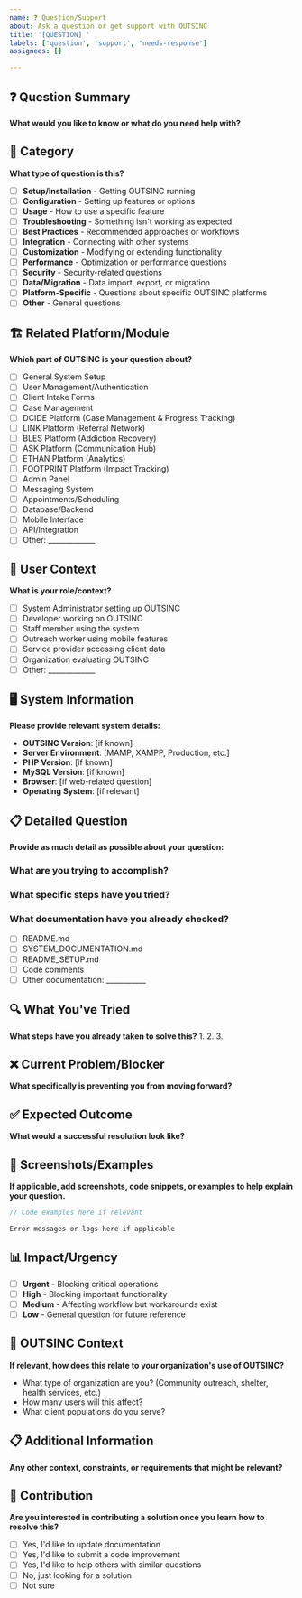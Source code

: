 ```yaml
---
name: ❓ Question/Support
about: Ask a question or get support with OUTSINC
title: '[QUESTION] '
labels: ['question', 'support', 'needs-response']
assignees: []

---
```


## ❓ Question Summary
**What would you like to know or what do you need help with?**

## 📂 Category
**What type of question is this?**
- [ ] **Setup/Installation** - Getting OUTSINC running
- [ ] **Configuration** - Setting up features or options
- [ ] **Usage** - How to use a specific feature
- [ ] **Troubleshooting** - Something isn't working as expected
- [ ] **Best Practices** - Recommended approaches or workflows
- [ ] **Integration** - Connecting with other systems
- [ ] **Customization** - Modifying or extending functionality
- [ ] **Performance** - Optimization or performance questions
- [ ] **Security** - Security-related questions
- [ ] **Data/Migration** - Data import, export, or migration
- [ ] **Platform-Specific** - Questions about specific OUTSINC platforms
- [ ] **Other** - General questions

## 🏗️ Related Platform/Module
**Which part of OUTSINC is your question about?**
- [ ] General System Setup
- [ ] User Management/Authentication
- [ ] Client Intake Forms
- [ ] Case Management
- [ ] DCIDE Platform (Case Management & Progress Tracking)
- [ ] LINK Platform (Referral Network)
- [ ] BLES Platform (Addiction Recovery)
- [ ] ASK Platform (Communication Hub)
- [ ] ETHAN Platform (Analytics)
- [ ] FOOTPRINT Platform (Impact Tracking)
- [ ] Admin Panel
- [ ] Messaging System
- [ ] Appointments/Scheduling
- [ ] Database/Backend
- [ ] Mobile Interface
- [ ] API/Integration
- [ ] Other: _____________

## 👤 User Context
**What is your role/context?**
- [ ] System Administrator setting up OUTSINC
- [ ] Developer working on OUTSINC
- [ ] Staff member using the system
- [ ] Outreach worker using mobile features
- [ ] Service provider accessing client data
- [ ] Organization evaluating OUTSINC
- [ ] Other: _____________

## 🖥️ System Information
**Please provide relevant system details:**
- **OUTSINC Version**: [if known]
- **Server Environment**: [MAMP, XAMPP, Production, etc.]
- **PHP Version**: [if known]
- **MySQL Version**: [if known]
- **Browser**: [if web-related question]
- **Operating System**: [if relevant]

## 📋 Detailed Question
**Provide as much detail as possible about your question:**

### What are you trying to accomplish?

### What specific steps have you tried?

### What documentation have you already checked?
- [ ] README.md
- [ ] SYSTEM_DOCUMENTATION.md
- [ ] README_SETUP.md
- [ ] Code comments
- [ ] Other documentation: ___________

## 🔍 What You've Tried
**What steps have you already taken to solve this?**
1. 
2. 
3. 

## ❌ Current Problem/Blocker
**What specifically is preventing you from moving forward?**

## ✅ Expected Outcome
**What would a successful resolution look like?**

## 📸 Screenshots/Examples
**If applicable, add screenshots, code snippets, or examples to help explain your question.**

```php
// Code examples here if relevant
```

```
Error messages or logs here if applicable
```

## 📊 Impact/Urgency
- [ ] **Urgent** - Blocking critical operations
- [ ] **High** - Blocking important functionality  
- [ ] **Medium** - Affecting workflow but workarounds exist
- [ ] **Low** - General question for future reference

## 🏥 OUTSINC Context
**If relevant, how does this relate to your organization's use of OUTSINC?**
- What type of organization are you? (Community outreach, shelter, health services, etc.)
- How many users will this affect?
- What client populations do you serve?

## 📋 Additional Information
**Any other context, constraints, or requirements that might be relevant?**

## 🤝 Contribution
**Are you interested in contributing a solution once you learn how to resolve this?**
- [ ] Yes, I'd like to update documentation
- [ ] Yes, I'd like to submit a code improvement
- [ ] Yes, I'd like to help others with similar questions
- [ ] No, just looking for a solution
- [ ] Not sure